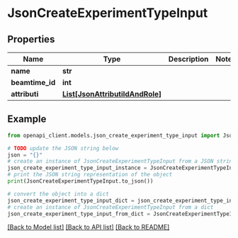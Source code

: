 # JsonCreateExperimentTypeInput


## Properties

Name | Type | Description | Notes
------------ | ------------- | ------------- | -------------
**name** | **str** |  | 
**beamtime_id** | **int** |  | 
**attributi** | [**List[JsonAttributiIdAndRole]**](JsonAttributiIdAndRole.md) |  | 

## Example

```python
from openapi_client.models.json_create_experiment_type_input import JsonCreateExperimentTypeInput

# TODO update the JSON string below
json = "{}"
# create an instance of JsonCreateExperimentTypeInput from a JSON string
json_create_experiment_type_input_instance = JsonCreateExperimentTypeInput.from_json(json)
# print the JSON string representation of the object
print(JsonCreateExperimentTypeInput.to_json())

# convert the object into a dict
json_create_experiment_type_input_dict = json_create_experiment_type_input_instance.to_dict()
# create an instance of JsonCreateExperimentTypeInput from a dict
json_create_experiment_type_input_from_dict = JsonCreateExperimentTypeInput.from_dict(json_create_experiment_type_input_dict)
```
[[Back to Model list]](../README.md#documentation-for-models) [[Back to API list]](../README.md#documentation-for-api-endpoints) [[Back to README]](../README.md)


